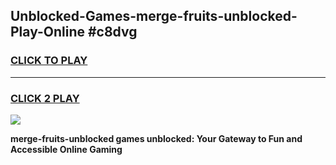 
## Unblocked-Games-merge-fruits-unblocked-Play-Online #c8dvg
<h3>
<a href="https://news.freeplayer.one?title=merge-fruits-unblocked&ref=3">CLICK TO PLAY</a></h3>
<hr>

<h3>
<a href="https://news.freeplayer.one?title=merge-fruits-unblocked&ref=3">CLICK 2 PLAY</a>
  
</h3>

<a href="https://news.freeplayer.one?title=merge-fruits-unblocked&ref=3"><img src="https://clearcache.store/games.png"></a>


**merge-fruits-unblocked games unblocked: Your Gateway to Fun and Accessible Online Gaming**
